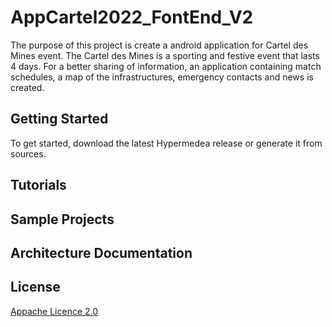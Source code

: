 # AppCartel2022_FontEnd_V2

The purpose of this project is create a android application for Cartel des Mines event. 
The Cartel des Mines is a sporting and festive event that lasts 4 days. For a better sharing of information, an application containing match schedules, a map of the infrastructures, emergency contacts and news is created.


## Getting Started
To get started, download the latest Hypermedea release or generate it from sources.


## Tutorials

## Sample Projects

## Architecture Documentation

## License
[Appache Licence 2.0](https://www.apache.org/licenses/LICENSE-2.0)
